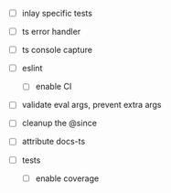 -   [ ] inlay specific tests

-   [ ] ts error handler

-   [ ] ts console capture

-   [ ] eslint

    -   [ ] enable CI

-   [ ] validate eval args, prevent extra args

-   [ ] cleanup the @since

-   [ ] attribute docs-ts

-   [ ] tests

    -   [ ] enable coverage
